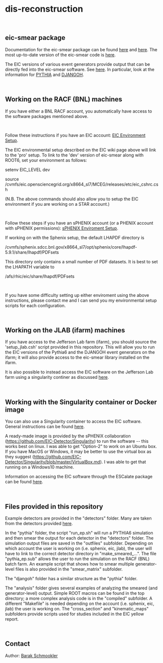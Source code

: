 # dis-reconstruction

<br/>

eic-smear package
-----------------

Documentation for the eic-smear package can be found [here](https://wiki.bnl.gov/eic/index.php/Monte_Carlo_and_Smearing) and [here](https://wiki.bnl.gov/eic/index.php/Smearing). The most up-to-date version of the eic-smear code is [here](https://gitlab.com/eic/eic-smear).

The EIC versions of various event generators provide output that can be directly fed into the eic-smear software. See [here](https://wiki.bnl.gov/eic/index.php/Simulations#Event_Generators). In particular, look at the information for [PYTHIA](https://wiki.bnl.gov/eic/index.php/PYTHIA) and [DJANGOH](https://wiki.bnl.gov/eic/index.php/DJANGOH).

<br/>

Working on the RACF (BNL) machines
----------------------------------
If you have either a BNL RACF account, you automatically have access to the software packages mentioned above. 

<BR/>

Follow these instructions if you have an EIC account: [EIC Environment Setup](https://wiki.bnl.gov/eic/index.php/Computing).

The EIC environmental setup described on the EIC wiki page above will link to the 'pro' setup. To link to the 'dev' version of eic-smear along with ROOT6, set your environment as follows:

setenv EIC_LEVEL dev

source /cvmfs/eic.opensciencegrid.org/x8664_sl7/MCEG/releases/etc/eic_cshrc.csh

(N.B. The above commands should also allow you to setup the EIC environment if you are working on a STAR account.)

<br/>

Follow these steps if you have an sPHENIX account (or a PHENIX account with sPHENIX permissions): [sPHENIX Enviroment Setup](https://wiki.bnl.gov/sPHENIX/index.php/Setup).

If working on with the Sphenix setup, the default LHAPDF directory is

/cvmfs/sphenix.sdcc.bnl.gov/x8664_sl7/opt/sphenix/core/lhapdf-5.9.1/share/lhapdf/PDFsets

This directory only contains a small number of PDF datasets. It is best to set the LHAPATH variable to

/afs/rhic/eic/share/lhapdf/PDFsets

<br/>

If you have some difficulty setting up either enviroment using the above instructions, please contact me and I can send you my environmental setup scripts for each configuration.

<br/>

Working on the JLAB (ifarm) machines
-----------------------------------
If you have access to the Jefferson Lab farm (ifarm), you should source the 'setup_jlab.csh' script provided in this repository. This will allow you to run the EIC versions of the Pythia6 and the DJANGOH event generators on the ifarm; it will also provide access to the eic-smear library installed on the ifarm.

It is also possible to instead access the EIC software on the Jefferson Lab farm using a singularity continer as discussed [here](https://eic.github.io/software/escalate_singularity_1.html).

<br/>


Working with the Singularity container or Docker image
------------------------------------------------------
You can also use a Singularity container to access the EIC software. General instructions can be found [here](https://eic.github.io/software/eicsmear_generators_singularity.html).

A ready-made image is provided by the sPHENIX collaboration (https://github.com/EIC-Detector/Singularity) to run the software -- this works best on linux. I was able to get "Option-2" to work on an Ubuntu box. If you have MacOS or Windows, it may be better to use the virtual box as they suggest (https://github.com/EIC-Detector/Singularity/blob/master/VirtualBox.md). I was able to get that running on a Windows10 machine.

Information on accessing the EIC software through the ESCalate package can be found [here](https://eic.gitlab.io/documents/quickstart/#ESCalate).

<br/>


Files provided in this repository
---------------------------------
Example detectors are provided in the "detectors" folder. Many are taken from the detectors provided [here](https://github.com/eic/eicsmeardetectors).

In the "pythia" folder, the script "run_ep.sh" will run a PYTHIA6 simulation and then smear the output for each detector in the "detectors" folder. The simulation output files are saved in the "outfiles" subfolder. Depending on which account the user is working on (i.e. sphenix, eic, jlab), the user will have to link to the correct detector directory in "make_smeared_...". The file "pythia_ep.sub" allows the user to run the simulation on the RACF (BNL) batch farm. An example script that shows how to smear multiple generator-level files is also provided in the "smear_matrix" subfolder.

The "djangoh" folder has a similar structure as the "pythia" folder.

The "analysis" folder gives several examples of analyzing the smeared (and generator-level) output. Simple ROOT macros can be found in the top directory; a more complex analysis code is in the "compiled" subfolder. A different "Makefile" is needed depending on the account (i.e. sphenix, eic, jlab) the user is working on. The "cross_section" and "kinematic_maps" subfolders provide scripts used for studies included in the EIC yellow report.

<br/>

Contact
--------
Author: [Barak Schmookler](mailto:barak.schmookler@stonybrook.edu)



